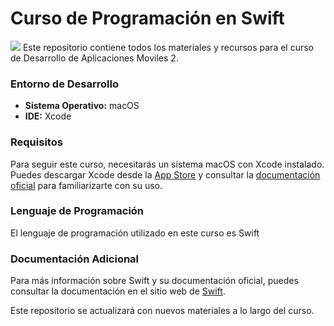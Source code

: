 # Curso de Programación en Swift
<img src="https://github.com/user-attachments/assets/0ce3f4b8-3050-4b9e-824d-2d814bd5d2f1">
Este repositorio contiene todos los materiales y recursos para el curso de Desarrollo de Aplicaciones Moviles 2.

### Entorno de Desarrollo
- **Sistema Operativo:** macOS
- **IDE:** Xcode

### Requisitos
Para seguir este curso, necesitarás un sistema macOS con Xcode instalado. Puedes descargar Xcode desde la [App Store](https://apps.apple.com/us/app/xcode/id497799835?mt=12) y consultar la [documentación oficial](https://developer.apple.com/documentation/xcode/writing-documentation) para familiarizarte con su uso.

### Lenguaje de Programación
El lenguaje de programación utilizado en este curso es Swift

### Documentación Adicional
Para más información sobre Swift y su documentación oficial, puedes consultar la documentación en el sitio web de [Swift](https://www.swift.org/documentation/).

Este repositorio se actualizará con nuevos materiales a lo largo del curso.

